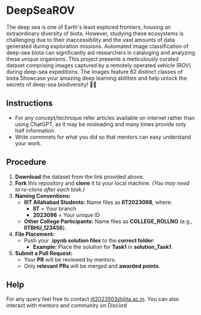 # DeepSeaROV
 The deep sea is one of Earth's least explored frontiers, housing an extraordinary diversity of biota. However, studying these ecosystems is challenging due to their inaccessibility and the vast amounts of data generated during exploration missions. Automated image classification of deep-sea biota can significantly aid researchers in cataloging and analyzing these unique organisms.
 This project presents a meticulously curated dataset comprising images captured by a remotely operated vehicle (ROV) during deep-sea expeditions. The images feature 62 distinct classes of biota.Showcase your amazing deep learning abilities and help unlock the secrets of deep-sea biodiversity! 🌊✨

## **Instructions**
- For any concept/technique refer articles available on internet rather than using ChatGPT, as it may be misleading and many times provide only half information.
- Write commnets for what you did so that mentors can easy understand your work.

##  **Procedure**  

1. **Download** the dataset from the link provided above.  
2. **Fork** this repository and **clone** it to your local machine. *(You may need to re-clone after each task.)*  
3. **Naming Conventions:**  
   - **IIIT Allahabad Students:** Name files as **IIT2023098**, where:  
     - **IIT** = Your branch  
     - **2023098** = Your unique ID  
   - **Other College Participants:** Name files as **COLLEGE_ROLLNO** (e.g., **IITBHU_123456**).  
4. **File Placement:**  
   - Push your **.ipynb solution files** to the **correct folder**:  
     - **Example:** Place the solution for **Task1** in **solution_Task1**.  
5. **Submit a Pull Request:**  
   - Your **PR** will be reviewed by mentors.  
   - Only **relevant PRs** will be merged and **awarded points**.  

## Help
For any query feel free to contact iit2023503@iiita.ac.in. You can also interact with mentors and community on Discord

